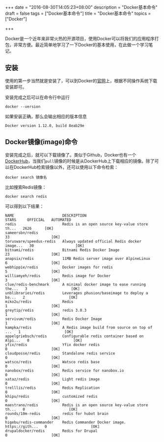 +++
date = "2016-08-30T14:05:23+08:00"
description = "Docker基本命令"
draft = false
tags = ["Docker基本命令"]
title = "Docker基本命令"
topics = ["Docker"]

+++

Docker是一个近年来非常火热的开源项目，使用Docker可以将我们的应用程序打包，非常方便。最近简单地学习了一下Docker的基本使用，在此做一个学习笔记。

## 安装

使用的第一步当然就是安装了，可以到Docker的[官网](https://www.docker.com/products/overview)上，根据不同操作系统下载安装即可。

安装完成之后可以在命令行中运行

```
docker --version
```

如果安装正确，那么会输出相应的版本信息

```
Docker version 1.12.0, build 8eab29e
```

## Docker镜像(image)命令

安装完成之后，就可以下载镜像了。类似于Github，Docker也有一个[DockerHub](https://hub.docker.com/)，当我们``pull``镜像的时候是从DockerHub上下载相应的镜像。除了可以在DockerHub检索镜像以外，还可以使用以下命令检索：

```
docker search 镜像名
```

比如搜索Redis镜像：

```
docker search redis
```

可以得到以下结果：

```
NAME                      DESCRIPTION                                     STARS     OFFICIAL   AUTOMATED
redis                     Redis is an open source key-value store th...   2626      [OK]       
sameersbn/redis                                                           33                   [OK]
torusware/speedus-redis   Always updated official Redis docker image...   30                   [OK]
bitnami/redis             Bitnami Redis Docker Image                      23                   [OK]
anapsix/redis             11MB Redis server image over AlpineLinux        6                    [OK]
webhippie/redis           Docker images for redis                         5                    [OK]
williamyeh/redis          Redis image for Docker                          3                    [OK]
clue/redis-benchmark      A minimal docker image to ease running the...   3                    [OK]
unblibraries/redis        Leverages phusion/baseimage to deploy a ba...   2                    [OK]
miko2u/redis              Redis                                           1                    [OK]
greytip/redis             redis 3.0.3                                     1                    [OK]
servivum/redis            Redis Docker Image                              1                    [OK]
kampka/redis              A Redis image build from source on top of ...   1                    [OK]
appelgriebsch/redis       Configurable redis container based on Alpi...   0                    [OK]
yfix/redis                Yfix docker redis                               0                    [OK]
cloudposse/redis          Standalone redis service                        0                    [OK]
watsco/redis              Watsco redis base                               0                    [OK]
nanobox/redis             Redis service for nanobox.io                    0                    [OK]
xataz/redis               Light redis image                               0                    [OK]
trelllis/redis            Redis Replication                               0                    [OK]
khipu/redis               customized redis                                0                    [OK]
maestrano/redis           Redis is an open source key-value store th...   0                    [OK]
rounds/10m-redis          redis for hubot brain                           0                    [OK]
higebu/redis-commander    Redis Commander Docker image. https://gith...   0                    [OK]
drupaldocker/redis        Redis for Drupal                                0                    [OK]
```
